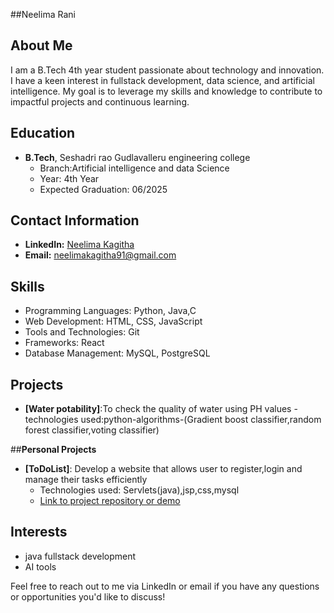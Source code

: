  ##Neelima Rani

## About Me

I am a B.Tech 4th year student passionate about technology and innovation. I have a keen interest in fullstack development, data science, and artificial intelligence. My goal is to leverage my skills and knowledge to contribute to impactful projects and continuous learning.

## Education

- **B.Tech**, Seshadri rao Gudlavalleru engineering college
  - Branch:Artificial intelligence and data Science
  - Year: 4th Year
  - Expected Graduation: 06/2025

## Contact Information

- **LinkedIn:** [Neelima Kagitha](https://www.linkedin.com/in/neelima-kagitha-5a15a1236/)
- **Email:** [neelimakagitha91@gmail.com](mailto:neelimakagitha91@gmail.com)

## Skills

- Programming Languages:  Python, Java,C
- Web Development:  HTML, CSS, JavaScript
- Tools and Technologies: Git
- Frameworks: React
- Database Management:  MySQL, PostgreSQL

## Projects

- **[Water potability]**:To check the quality of water using PH values
  -technologies used:python-algorithms-(Gradient boost classifier,random forest classifier,voting classifier)
  
##**Personal Projects**
- **[ToDoList]**: Develop a website that allows user to register,login and manage their tasks efficiently
  - Technologies used: Servlets(java),jsp,css,mysql
  - [Link to project repository or demo]()


## Interests

- java fullstack development
- AI tools

Feel free to reach out to me via LinkedIn or email if you have any questions or opportunities you'd like to discuss!
